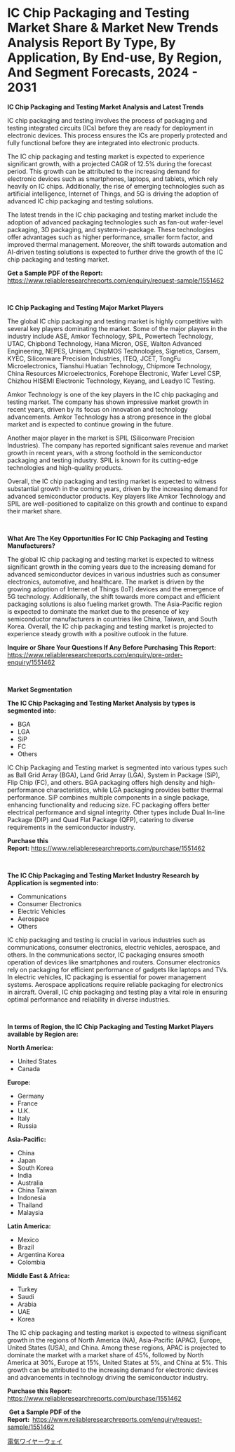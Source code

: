 <p><h1>IC Chip Packaging and Testing Market Share & Market New Trends Analysis Report By Type, By Application, By End-use, By Region, And Segment Forecasts, 2024 - 2031</h1></p><p><strong>IC Chip Packaging and Testing Market Analysis and Latest Trends</strong></p>
<p><p>IC chip packaging and testing involves the process of packaging and testing integrated circuits (ICs) before they are ready for deployment in electronic devices. This process ensures the ICs are properly protected and fully functional before they are integrated into electronic products.</p><p>The IC chip packaging and testing market is expected to experience significant growth, with a projected CAGR of 12.5% during the forecast period. This growth can be attributed to the increasing demand for electronic devices such as smartphones, laptops, and tablets, which rely heavily on IC chips. Additionally, the rise of emerging technologies such as artificial intelligence, Internet of Things, and 5G is driving the adoption of advanced IC chip packaging and testing solutions.</p><p>The latest trends in the IC chip packaging and testing market include the adoption of advanced packaging technologies such as fan-out wafer-level packaging, 3D packaging, and system-in-package. These technologies offer advantages such as higher performance, smaller form factor, and improved thermal management. Moreover, the shift towards automation and AI-driven testing solutions is expected to further drive the growth of the IC chip packaging and testing market.</p></p>
<p><strong>Get a Sample PDF of the Report:&nbsp;</strong> <a href="https://www.reliableresearchreports.com/enquiry/request-sample/1551462">https://www.reliableresearchreports.com/enquiry/request-sample/1551462</a></p>
<p>&nbsp;</p>
<p><strong>IC Chip Packaging and Testing Major Market Players</strong></p>
<p><p>The global IC chip packaging and testing market is highly competitive with several key players dominating the market. Some of the major players in the industry include ASE, Amkor Technology, SPIL, Powertech Technology, UTAC, Chipbond Technology, Hana Micron, OSE, Walton Advanced Engineering, NEPES, Unisem, ChipMOS Technologies, Signetics, Carsem, KYEC, Siliconware Precision Industries, ITEQ, JCET, TongFu Microelectronics, Tianshui Huatian Technology, Chipmore Technology, China Resources Microelectronics, Forehope Electronic, Wafer Level CSP, Chizhou HISEMI Electronic Technology, Keyang, and Leadyo IC Testing.</p><p>Amkor Technology is one of the key players in the IC chip packaging and testing market. The company has shown impressive market growth in recent years, driven by its focus on innovation and technology advancements. Amkor Technology has a strong presence in the global market and is expected to continue growing in the future.</p><p>Another major player in the market is SPIL (Siliconware Precision Industries). The company has reported significant sales revenue and market growth in recent years, with a strong foothold in the semiconductor packaging and testing industry. SPIL is known for its cutting-edge technologies and high-quality products.</p><p>Overall, the IC chip packaging and testing market is expected to witness substantial growth in the coming years, driven by the increasing demand for advanced semiconductor products. Key players like Amkor Technology and SPIL are well-positioned to capitalize on this growth and continue to expand their market share.</p></p>
<p>&nbsp;</p>
<p><strong>What Are The Key Opportunities For IC Chip Packaging and Testing Manufacturers?</strong></p>
<p><p>The global IC chip packaging and testing market is expected to witness significant growth in the coming years due to the increasing demand for advanced semiconductor devices in various industries such as consumer electronics, automotive, and healthcare. The market is driven by the growing adoption of Internet of Things (IoT) devices and the emergence of 5G technology. Additionally, the shift towards more compact and efficient packaging solutions is also fueling market growth. The Asia-Pacific region is expected to dominate the market due to the presence of key semiconductor manufacturers in countries like China, Taiwan, and South Korea. Overall, the IC chip packaging and testing market is projected to experience steady growth with a positive outlook in the future.</p></p>
<p><strong>Inquire or Share Your Questions If Any Before Purchasing This Report:</strong> <a href="https://www.reliableresearchreports.com/enquiry/pre-order-enquiry/1551462">https://www.reliableresearchreports.com/enquiry/pre-order-enquiry/1551462</a></p>
<p>&nbsp;</p>
<p><strong>Market Segmentation</strong></p>
<p><strong>The IC Chip Packaging and Testing Market Analysis by types is segmented into:</strong></p>
<p><ul><li>BGA</li><li>LGA</li><li>SiP</li><li>FC</li><li>Others</li></ul></p>
<p><p>IC Chip Packaging and Testing market is segmented into various types such as Ball Grid Array (BGA), Land Grid Array (LGA), System in Package (SiP), Flip Chip (FC), and others. BGA packaging offers high density and high-performance characteristics, while LGA packaging provides better thermal performance. SiP combines multiple components in a single package, enhancing functionality and reducing size. FC packaging offers better electrical performance and signal integrity. Other types include Dual In-line Package (DIP) and Quad Flat Package (QFP), catering to diverse requirements in the semiconductor industry.</p></p>
<p><strong>Purchase this Report:&nbsp;</strong><a href="https://www.reliableresearchreports.com/purchase/1551462">https://www.reliableresearchreports.com/purchase/1551462</a></p>
<p>&nbsp;</p>
<p><strong>The IC Chip Packaging and Testing Market Industry Research by Application is segmented into:</strong></p>
<p><ul><li>Communications</li><li>Consumer Electronics</li><li>Electric Vehicles</li><li>Aerospace</li><li>Others</li></ul></p>
<p><p>IC chip packaging and testing is crucial in various industries such as communications, consumer electronics, electric vehicles, aerospace, and others. In the communications sector, IC packaging ensures smooth operation of devices like smartphones and routers. Consumer electronics rely on packaging for efficient performance of gadgets like laptops and TVs. In electric vehicles, IC packaging is essential for power management systems. Aerospace applications require reliable packaging for electronics in aircraft. Overall, IC chip packaging and testing play a vital role in ensuring optimal performance and reliability in diverse industries.</p></p>
<p>&nbsp;</p>
<p><strong>In terms of Region, the IC Chip Packaging and Testing Market Players available by Region are:</strong></p>
<p>
    <p> <strong> North America: </strong>
        <ul>
            <li>United States</li>
            <li>Canada</li>
        </ul>
        </p> 
    <p> <strong> Europe: </strong>
        <ul>
            <li>Germany</li>
            <li>France</li>
            <li>U.K.</li>
            <li>Italy</li>
            <li>Russia</li>
        </ul>
        </p> 
    <p> <strong> Asia-Pacific: </strong>
        <ul>
            <li>China</li>
            <li>Japan</li>
            <li>South Korea</li>
            <li>India</li>
            <li>Australia</li>
            <li>China Taiwan</li>
            <li>Indonesia</li>
            <li>Thailand</li>
            <li>Malaysia</li>
        </ul>
        </p> 
    <p> <strong> Latin America: </strong>
        <ul>
            <li>Mexico</li>
            <li>Brazil</li>
            <li>Argentina Korea</li>
            <li>Colombia</li>
        </ul>
        </p> 
    <p> <strong> Middle East & Africa: </strong>
        <ul>
            <li>Turkey</li>
            <li>Saudi</li>
            <li>Arabia</li>
            <li>UAE</li>
            <li>Korea</li>
        </ul>
    </p>
    </p>
<p><p>The IC chip packaging and testing market is expected to witness significant growth in the regions of North America (NA), Asia-Pacific (APAC), Europe, United States (USA), and China. Among these regions, APAC is projected to dominate the market with a market share of 45%, followed by North America at 30%, Europe at 15%, United States at 5%, and China at 5%. This growth can be attributed to the increasing demand for electronic devices and advancements in technology driving the semiconductor industry.</p></p>
<p><strong>Purchase this Report: </strong><a href="https://www.reliableresearchreports.com/purchase/1551462">https://www.reliableresearchreports.com/purchase/1551462</a></p>
<p>&nbsp;<strong>Get a Sample PDF of the Report:&nbsp;&nbsp;</strong><a href="https://www.reliableresearchreports.com/enquiry/request-sample/1551462">https://www.reliableresearchreports.com/enquiry/request-sample/1551462</a></p>
<p><strong></strong></p>
<p><p><a href="https://github.com/SarahFahey88/Market-Research-Report-List-1/blob/main/898313012826.md">電気ワイヤーウェイ</a></p></p>